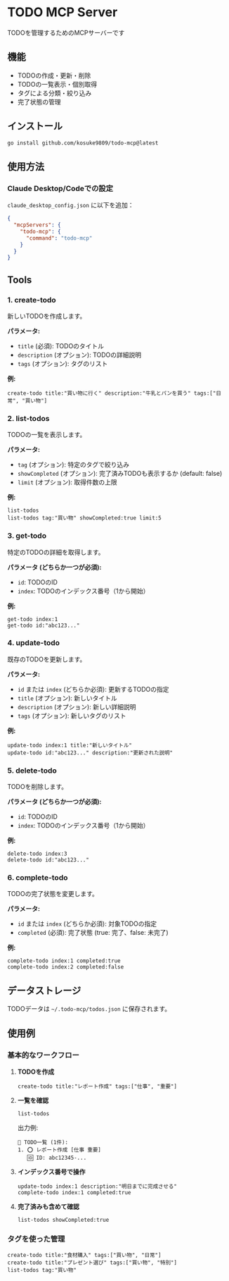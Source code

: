 # TODO MCP Server

TODOを管理するためのMCPサーバーです

## 機能

- TODOの作成・更新・削除
- TODOの一覧表示・個別取得
- タグによる分類・絞り込み
- 完了状態の管理


## インストール

```bash
go install github.com/kosuke9809/todo-mcp@latest
```

## 使用方法

### Claude Desktop/Codeでの設定

`claude_desktop_config.json` に以下を追加：

```json
{
  "mcpServers": {
    "todo-mcp": {
      "command": "todo-mcp"
    }
  }
}
```

## Tools

### 1. create-todo
新しいTODOを作成します。

**パラメータ:**
- `title` (必須): TODOのタイトル
- `description` (オプション): TODOの詳細説明
- `tags` (オプション): タグのリスト

**例:**
```
create-todo title:"買い物に行く" description:"牛乳とパンを買う" tags:["日常", "買い物"]
```

### 2. list-todos
TODOの一覧を表示します。

**パラメータ:**
- `tag` (オプション): 特定のタグで絞り込み
- `showCompleted` (オプション): 完了済みTODOも表示するか (default: false)
- `limit` (オプション): 取得件数の上限

**例:**
```
list-todos
list-todos tag:"買い物" showCompleted:true limit:5
```

### 3. get-todo
特定のTODOの詳細を取得します。

**パラメータ (どちらか一つが必須):**
- `id`: TODOのID
- `index`: TODOのインデックス番号（1から開始）

**例:**
```
get-todo index:1
get-todo id:"abc123..."
```

### 4. update-todo
既存のTODOを更新します。

**パラメータ:**
- `id` または `index` (どちらか必須): 更新するTODOの指定
- `title` (オプション): 新しいタイトル
- `description` (オプション): 新しい詳細説明
- `tags` (オプション): 新しいタグのリスト

**例:**
```
update-todo index:1 title:"新しいタイトル"
update-todo id:"abc123..." description:"更新された説明"
```

### 5. delete-todo
TODOを削除します。

**パラメータ (どちらか一つが必須):**
- `id`: TODOのID
- `index`: TODOのインデックス番号（1から開始）

**例:**
```
delete-todo index:3
delete-todo id:"abc123..."
```

### 6. complete-todo
TODOの完了状態を変更します。

**パラメータ:**
- `id` または `index` (どちらか必須): 対象TODOの指定
- `completed` (必須): 完了状態 (true: 完了、false: 未完了)

**例:**
```
complete-todo index:1 completed:true
complete-todo index:2 completed:false
```

## データストレージ

TODOデータは `~/.todo-mcp/todos.json` に保存されます。

## 使用例

### 基本的なワークフロー

1. **TODOを作成**
   ```
   create-todo title:"レポート作成" tags:["仕事", "重要"]
   ```

2. **一覧を確認**
   ```
   list-todos
   ```
   出力例:
   ```
   📝 TODO一覧 (1件):
   1. ⭕ レポート作成 [仕事 重要]
      🆔 ID: abc12345-...
   ```

3. **インデックス番号で操作**
   ```
   update-todo index:1 description:"明日までに完成させる"
   complete-todo index:1 completed:true
   ```

4. **完了済みも含めて確認**
   ```
   list-todos showCompleted:true
   ```

### タグを使った管理

```
create-todo title:"食材購入" tags:["買い物", "日常"]
create-todo title:"プレゼント選び" tags:["買い物", "特別"]
list-todos tag:"買い物"
```
